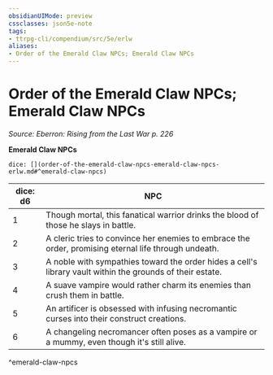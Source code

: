 ```yaml
---
obsidianUIMode: preview
cssclasses: json5e-note
tags:
- ttrpg-cli/compendium/src/5e/erlw
aliases:
- Order of the Emerald Claw NPCs; Emerald Claw NPCs
---
```

# Order of the Emerald Claw NPCs; Emerald Claw NPCs
*Source: Eberron: Rising from the Last War p. 226* 

**Emerald Claw NPCs**

`dice: [](order-of-the-emerald-claw-npcs-emerald-claw-npcs-erlw.md#^emerald-claw-npcs)`

| dice: d6 | NPC |
|----------|-----|
| 1 | Though mortal, this fanatical warrior drinks the blood of those he slays in battle. |
| 2 | A cleric tries to convince her enemies to embrace the order, promising eternal life through undeath. |
| 3 | A noble with sympathies toward the order hides a cell's library vault within the grounds of their estate. |
| 4 | A suave vampire would rather charm its enemies than crush them in battle. |
| 5 | An artificer is obsessed with infusing necromantic curses into their construct creations. |
| 6 | A changeling necromancer often poses as a vampire or a mummy, even though it's still alive. |
^emerald-claw-npcs